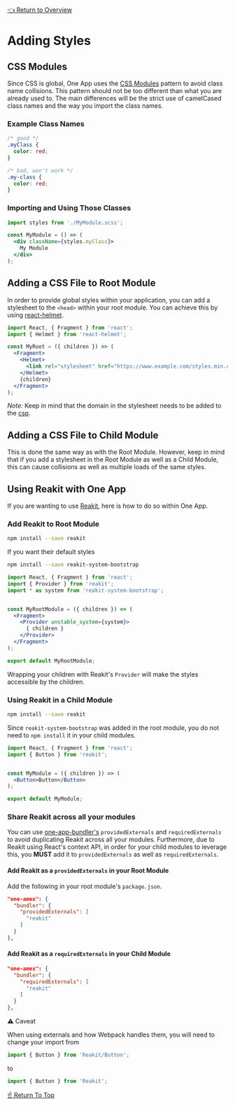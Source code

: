[👈 Return to Overview](./Recipes.md)

# Adding Styles

## CSS Modules

Since CSS is global, One App uses the [CSS Modules](https://github.com/css-modules/css-modules) pattern to avoid class name collisions. This pattern should not be too different than what you are already used to. The main differences will be the strict use of camelCased class names and the way you import the class names.

### Example Class Names

```css
/* good */
.myClass {
  color: red;
}

/* bad, won't work */
.my-class {
  color: red;
}
```

### Importing and Using Those Classes

```jsx
import styles from './MyModule.scss';

const MyModule = () => (
  <div className={styles.myClass}>
    My Module
  </div>
);
```

## Adding a CSS File to Root Module

In order to provide global styles within your application, you can add a stylesheet to the `<head>` within your root module. You can achieve this by using [react-helmet](https://github.com/nfl/react-helmet).

```jsx
import React, { Fragment } from 'react';
import { Helmet } from 'react-helmet';

const MyRoot = ({ children }) => (
  <Fragment>
    <Helmet>
      <link rel="stylesheet" href="https://www.example.com/styles.min.css" />
    </Helmet>
    {children}
  </Fragment>
);
```

*Note:* Keep in mind that the domain in the stylesheet needs to be added to the [csp](../api/modules/App-Configuration.md#csp).

## Adding a CSS File to Child Module

This is done the same way as with the Root Module. However, keep in mind that if you add a stylesheet in the Root Module as well as a Child Module, this can cause collisions as well as multiple loads of the same styles.

## Using Reakit with One App

If you are wanting to use [Reakit](https://reakit.io/), here is how to do so within One App.

### Add Reakit to Root Module

```bash
npm install --save reakit
```

If you want their default styles

```bash
npm install --save reakit-system-bootstrap
```

```jsx
import React, { Fragment } from 'react';
import { Provider } from 'reakit';
import * as system from 'reakit-system-bootstrap';


const MyRootModule = ({ children }) => (
  <Fragment>
    <Provider unstable_system={system}>
      { children }
    </Provider>
  </Fragment>
);

export default MyRootModule;
```

Wrapping your children with Reakit's `Provider` will make the styles accessible by the children.

### Using Reakit in a Child Module

```bash
npm install --save reakit
```

Since `reakit-system-bootstrap` was added in the root module, you do not need to `npm install` it in your child modules.

```jsx
import React, { Fragment } from 'react';
import { Button } from 'reakit';


const MyModule = ({ children }) => (
  <Button>Button</Button>
);

export default MyModule;
```

### Share Reakit across all your modules

You can use [one-app-bundler's](https://github.com/americanexpress/one-app-cli/tree/master/packages/one-app-bundler) `providedExternals` and `requiredExternals` to avoid duplicating Reakit across all your modules. Furthermore, due to Reakit using React's context API, in order for your child modules to leverage this, you **MUST** add it to `providedExternals` as well as `requiredExternals`.

#### Add Reakit as a `providedExternals` in your Root Module

Add the following in your root module's `package.json`.

```json
"one-amex": {
  "bundler": {
    "providedExternals": [
      "reakit"
    ]
  }
},
```

#### Add Reakit as a `requiredExternals` in your Child Module

```json
"one-amex": {
  "bundler": {
    "requiredExternals": [
      "reakit"
    ]
  }
},
```

⚠️ Caveat

When using externals and how Webpack handles them, you will need to change your import from

```jsx
import { Button } from 'Reakit/Button';
```

to

```jsx
import { Button } from 'Reakit';
```

[☝️ Return To Top](#adding-styles)
